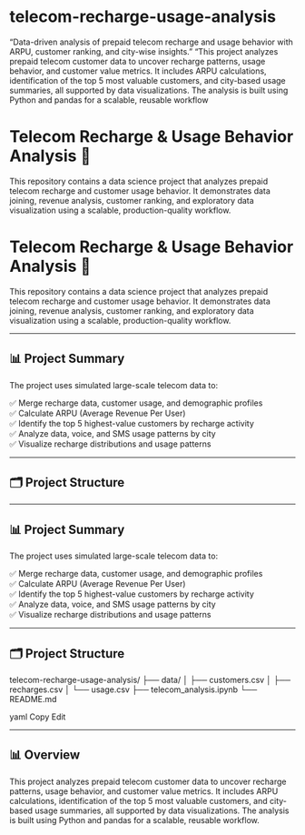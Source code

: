 # telecom-recharge-usage-analysis
“Data-driven analysis of prepaid telecom recharge and usage behavior with ARPU, customer ranking, and city-wise insights.”
“This project analyzes prepaid telecom customer data to uncover recharge patterns, usage behavior, and customer value metrics. It includes ARPU calculations, identification of the top 5 most valuable customers, and city-based usage summaries, all supported by data visualizations. The analysis is built using Python and pandas for a scalable, reusable workflow

# Telecom Recharge & Usage Behavior Analysis 🚀

This repository contains a data science project that analyzes prepaid telecom recharge and customer usage behavior. It demonstrates data joining, revenue analysis, customer ranking, and exploratory data visualization using a scalable, production-quality workflow.
# Telecom Recharge & Usage Behavior Analysis 🚀

This repository contains a data science project that analyzes prepaid telecom recharge and customer usage behavior. It demonstrates data joining, revenue analysis, customer ranking, and exploratory data visualization using a scalable, production-quality workflow.

---

## 📊 Project Summary

The project uses simulated large-scale telecom data to:

✅ Merge recharge data, customer usage, and demographic profiles  
✅ Calculate ARPU (Average Revenue Per User)  
✅ Identify the top 5 highest-value customers by recharge activity  
✅ Analyze data, voice, and SMS usage patterns by city  
✅ Visualize recharge distributions and usage patterns

---

## 🗂️ Project Structure



---

## 📊 Project Summary

The project uses simulated large-scale telecom data to:

✅ Merge recharge data, customer usage, and demographic profiles  
✅ Calculate ARPU (Average Revenue Per User)  
✅ Identify the top 5 highest-value customers by recharge activity  
✅ Analyze data, voice, and SMS usage patterns by city  
✅ Visualize recharge distributions and usage patterns

---

## 🗂️ Project Structure

telecom-recharge-usage-analysis/
├── data/
│ ├── customers.csv
│ ├── recharges.csv
│ └── usage.csv
├── telecom_analysis.ipynb
└── README.md

yaml
Copy
Edit




---

## 📊 Overview

This project analyzes prepaid telecom customer data to uncover recharge patterns, usage behavior, and customer value metrics. It includes ARPU calculations, identification of the top 5 most valuable customers, and city-based usage summaries, all supported by data visualizations. The analysis is built using Python and pandas for a scalable, reusable workflow.
